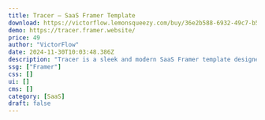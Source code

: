 ```yaml
---
title: Tracer — SaaS Framer Template
download: https://victorflow.lemonsqueezy.com/buy/36e2b588-6932-49c7-b587-5c1bec9fe5c1?aff=YGGpO5
demo: https://tracer.framer.website/
price: 49
author: "VictorFlow"
date: 2024-11-30T10:03:48.386Z
description: "Tracer is a sleek and modern SaaS Framer template designed to launch your next project seamlessly. With intuitive layouts, dynamic CMS features, and a clean aesthetic, Tracer ensures a smooth experience for both you and your users."
ssg: ["Framer"]
css: []
ui: []
cms: []
category: [SaaS]
draft: false
---
```

